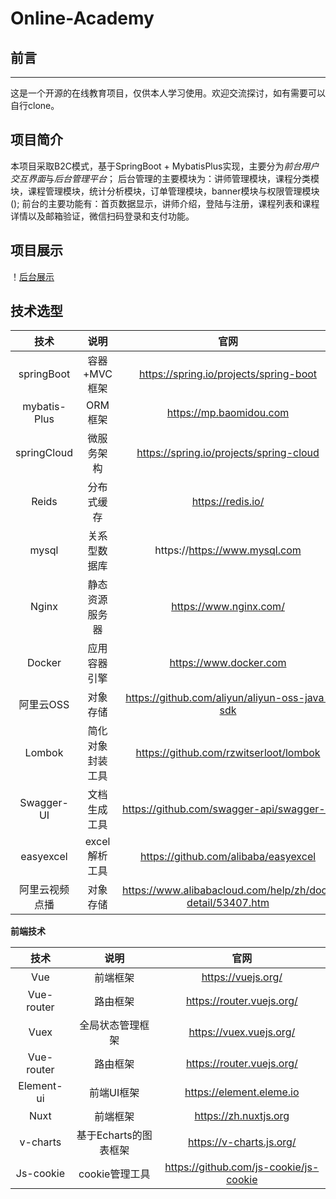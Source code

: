 # Online-Academy

## 前言

---

这是一个开源的在线教育项目，仅供本人学习使用。欢迎交流探讨，如有需要可以自行clone。

## 项目简介

本项目采取B2C模式，基于SpringBoot + MybatisPlus实现，主要分为*前台用户交互界面*与*后台管理平台*；
后台管理的主要模块为：讲师管理模块，课程分类模块，课程管理模块，统计分析模块，订单管理模块，banner模块与权限管理模块(<TODO>);
前台的主要功能有：首页数据显示，讲师介绍，登陆与注册，课程列表和课程详情以及邮箱验证，微信扫码登录和支付功能。

## 项目展示

！[后台展示](show.png)

## 技术选型

|      技术      |       说明       |                           官网                            |
| :------------: | :--------------: | :-------------------------------------------------------: |
|   springBoot   |   容器+MVC框架   |          https://spring.io/projects/spring-boot           |
|  mybatis-Plus  |     ORM框架      |                  https://mp.baomidou.com                  |
|  springCloud   |    微服务架构    |          https://spring.io/projects/spring-cloud          |
|     Reids      |    分布式缓存    |                     https://redis.io/                     |
|     mysql      |   关系型数据库   |               https://https://www.mysql.com               |
|     Nginx      |  静态资源服务器  |                  https://www.nginx.com/                   |
|     Docker     |   应用容器引擎   |                  https://www.docker.com                   |
|   阿里云OSS    |     对象存储     |       https://github.com/aliyun/aliyun-oss-java-sdk       |
|     Lombok     | 简化对象封装工具 |          https://github.com/rzwitserloot/lombok           |
|   Swagger-UI   |   文档生成工具   |         https://github.com/swagger-api/swagger-ui         |
|   easyexcel    |  excel解析工具   |           https://github.com/alibaba/easyexcel            |
| 阿里云视频点播 |     对象存储     | https://www.alibabacloud.com/help/zh/doc-detail/53407.htm |

**前端技术**

|    技术    |         说明          |                  官网                  |
| :--------: | :-------------------: | :------------------------------------: |
|    Vue     |       前端框架        |           https://vuejs.org/           |
| Vue-router |       路由框架        |       https://router.vuejs.org/        |
|    Vuex    |   全局状态管理框架    |        https://vuex.vuejs.org/         |
| Vue-router |       路由框架        |       https://router.vuejs.org/        |
| Element-ui |      前端UI框架       |        https://element.eleme.io        |
|    Nuxt    |       前端框架        |         https://zh.nuxtjs.org          |
|  v-charts  | 基于Echarts的图表框架 |        https://v-charts.js.org/        |
| Js-cookie  |    cookie管理工具     | https://github.com/js-cookie/js-cookie |
